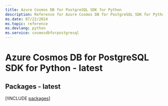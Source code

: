 ```yaml
---
title: Azure Cosmos DB for PostgreSQL SDK for Python
description: Reference for Azure Cosmos DB for PostgreSQL SDK for Python
ms.date: 07/22/2024
ms.topic: reference
ms.devlang: python
ms.service: cosmosdbforpostgresql
---
```

# Azure Cosmos DB for PostgreSQL SDK for Python - latest
## Packages - latest
[!INCLUDE [packages](cosmos-db-for-postgresql-index.md)]